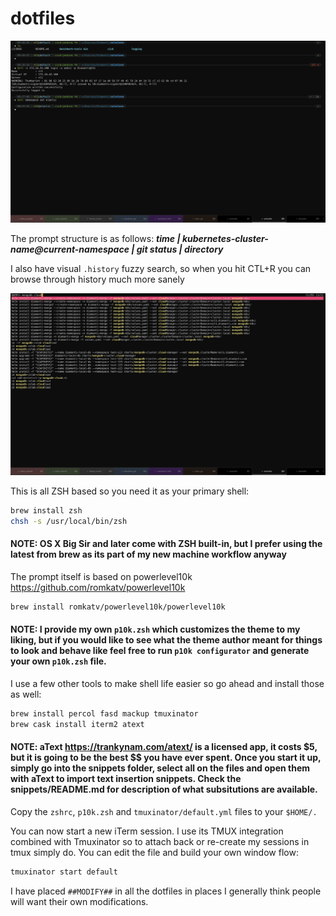# dotfiles

![iTerm prompt look](iterm-prompt.png)

The prompt structure is as follows: ***time | kubernetes-cluster-name@current-namespace | git status | directory***

I also have visual `.history` fuzzy search, so when you hit CTL+R you can browse through history much more sanely

![history file search](percol-search.png)

This is all ZSH based so you need it as your primary shell:

```bash
brew install zsh
chsh -s /usr/local/bin/zsh
```

#### NOTE: OS X Big Sir and later come with ZSH built-in, but I prefer using the latest from brew as its part of my new machine workflow anyway

The prompt itself is based on powerlevel10k https://github.com/romkatv/powerlevel10k

```bash
brew install romkatv/powerlevel10k/powerlevel10k
```

#### NOTE: I provide my own `p10k.zsh` which customizes the theme to my liking, but if you would like to see what the theme author meant for things to look and behave like feel free to run `p10k configurator` and generate your own `p10k.zsh` file.

I use a few other tools to make shell life easier so go ahead and install those as well:

```bash
brew install percol fasd mackup tmuxinator
brew cask install iterm2 atext
```

#### NOTE: aText https://trankynam.com/atext/ is a licensed app, it costs $5, but it is going to be the best $$ you have ever spent. Once you start it up, simply go into the snippets folder, select all on the files and open them with aText to import text insertion snippets. Check the snippets/README.md for description of what subsitutions are available.

Copy the `zshrc`, `p10k.zsh` and `tmuxinator/default.yml` files to your `$HOME/.`

You can now start a new iTerm session. I use its TMUX integration combined with Tmuxinator so to attach back or re-create my sessions in tmux simply do. You can edit the file and build your own window flow:

```bash
tmuxinator start default
```

I have placed `##MODIFY##` in all the dotfiles in places I generally think people will want their own modifications.
